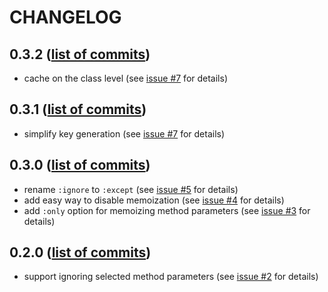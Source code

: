 # CHANGELOG

## 0.3.2 ([list of commits](https://github.com/phoet/memo-it/compare/v0.3.1...v0.3.2))

 * cache on the class level (see [issue #7](https://github.com/phoet/memo-it/pull/9) for details)

## 0.3.1 ([list of commits](https://github.com/phoet/memo-it/compare/v0.3.0...v0.3.1))

 * simplify key generation (see [issue #7](https://github.com/phoet/memo-it/pull/7) for details)

## 0.3.0 ([list of commits](https://github.com/phoet/memo-it/compare/v0.2.0...v0.3.0))

 * rename `:ignore` to `:except` (see [issue #5](https://github.com/phoet/memo-it/pull/5) for details)
 * add easy way to disable memoization (see [issue #4](https://github.com/phoet/memo-it/pull/4) for details)
 * add `:only` option for memoizing method parameters (see [issue #3](https://github.com/phoet/memo-it/pull/3) for details)

## 0.2.0 ([list of commits](https://github.com/phoet/memo-it/compare/0.1.1...v0.2.0))

 * support ignoring selected method parameters (see [issue #2](https://github.com/phoet/memo-it/pull/2) for details)
